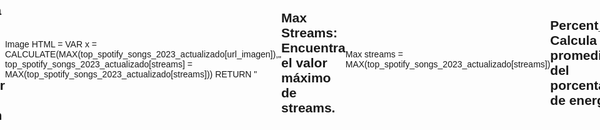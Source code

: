 # Dashboard de Power BI: Análisis de las Canciones Más Famosas de 2023 en Spotify

Este dashboard de Power BI proporciona un análisis detallado de las canciones más famosas de 2023 según Spotify. Utiliza un dataset comprensivo que ofrece una rica gama de características, permitiendo profundizar en diversos aspectos de las canciones y su rendimiento en diferentes plataformas de música.

## Contenido del Dashboard

### 1. Análisis Musical
- **Exploración de Patrones:** Analiza características de audio para entender las tendencias y preferencias en las canciones populares.
- **Impacto del Artista:** Examina cómo la participación de los artistas y sus atributos se relacionan con el éxito de una canción.

### 2. Comparación de Plataformas
- **Comparación de Popularidad:** Compara la popularidad de las canciones a través de diferentes plataformas de música como Spotify, Apple Music, Deezer y Shazam.
- **Presencia en Varias Plataformas:** Investiga cómo las canciones se desempeñan en diferentes servicios de streaming.

### 3. Tendencias Temporales
- **Shifts en Atributos de Música:** Identifica cambios en los atributos musicales y preferencias a lo largo del tiempo.

### 4. Carga de Carátulas de los Álbumes
- **Visualización de Carátulas:** Cada canción está acompañada por la carátula del álbum correspondiente para una mejor visualización y contexto.

## Características del Dataset
El dataset incluye información sobre:
- Nombre de la canción
- Nombre del/los artista(s)
- Fecha de lanzamiento
- Listas y charts de Spotify
- Estadísticas de streaming
- Presencia en Apple Music
- Presencia en Deezer
- Charts de Shazam
- Varias características de audio

## Uso del Dashboard

1. **Cargar el Dataset:** Importa el dataset en Power BI.
2. **Configurar Visualizaciones:** Configura las visualizaciones de acuerdo a los puntos mencionados en el contenido del dashboard.
3. **Añadir Carátulas de Álbumes:** Asegúrate de que cada canción en el dashboard tenga su carátula de álbum correspondiente para mejorar la presentación visual.

## Contribuciones
Si deseas contribuir a mejorar este dashboard, por favor, abre un issue o envía un pull request.

## Licencia
Este proyecto está bajo la licencia MIT. Para más detalles, consulta el archivo LICENSE.

## Image HTML: Genera el código HTML para mostrar la imagen del álbum.
Image HTML = 
VAR x = CALCULATE(MAX(top_spotify_songs_2023_actualizado[url_imagen]), top_spotify_songs_2023_actualizado[streams] = MAX(top_spotify_songs_2023_actualizado[streams]))
RETURN "
<!DOCTYPE html>
<html lang='en'>
<head>
  <meta charset='UTF-8'>
  <meta name='viewport' content='width=device-width, initial-scale=1.0'>
  <title>Image Cropper</title>
  <style>
    body { font-family: Arial, sans-serif; display: flex; justify-content: center; align-items: center; height: 100vh; margin: 0; background-color: transparent; }
    .image-container { position: relative; width: 80vw; aspect-ratio: 16 / 9; overflow: hidden; border-radius: 16px; display: flex; justify-content: center; align-items: center; background-color: #ddd; }
    .image-container img { position: absolute; top: 50%; left: 50%; transform: translate(-50%, -50%); min-width: 100%; min-height: 100%; object-fit: cover; }
  </style>
</head>
<body>
  <div class='image-container' id='imageContainer'>
    <img id='previewImage' src='" & x & "' alt='Image preview' />
  </div>
</body>
</html>
"

## Max Streams: Encuentra el valor máximo de streams.

Max streams = MAX(top_spotify_songs_2023_actualizado[streams])

## Percent_Val: Calcula el promedio del porcentaje de energía.

Percent_Val = AVERAGE(top_spotify_songs_2023_actualizado[energy_%])

## Top Song vs AVG: Compara los streams de la canción más popular con el promedio anual.

Top song vs AVG = 
VAR x = [_top song vs avg val]
RETURN IF(x > 0, FORMAT(x, "#.0%") & " " & UNICHAR(9650), FORMAT(x, "#.0%") & " " & UNICHAR(9660))

## Top Song vs AVG Val: Calcula la diferencia entre los streams de la canción más popular y el promedio anual.

top song vs avg val = DIVIDE([_Top Songs streams] - [_Average Stream per year], [_Average Stream per year])

## Top Songs Streams: Calcula la suma de streams de la canción más popular.

Top Songs streams = CALCULATE(SUM(top_spotify_songs_2023_actualizado[streams]), top_spotify_songs_2023_actualizado[streams] = MAX(top_spotify_songs_2023_actualizado[streams]))

## Track: Cuenta el número de canciones.

Track = COUNT(top_spotify_songs_2023_actualizado[track_name])
